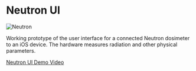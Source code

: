 Neutron UI
====
![Neutron](http://rlamana.com/img/neutron.png)

Working prototype of the user interface for a connected Neutron dosimeter to an iOS device. The hardware measures radiation and other physical parameters.

[Neutron UI Demo Video](https://www.youtube.com/watch?v=x86w-feaY5w&feature=youtu.be)
